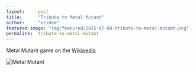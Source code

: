 ```yaml
---
layout:     post
title:      "Tribute to Metal Mutant"
author:     "eridem"
featured-image: "img/featured/2015-07-08-tribute-to-metal-mutant.png"
permalink:  tribute-to-metal-mutant
---
```


Metal Mutant game on the [Wikipedia](https://en.wikipedia.org/wiki/Metal_Mutant)

![Metal Mutant](/img/posts/2015-07-08-tribute-to-metal-mutant/TributeToMetalMutant.png)
